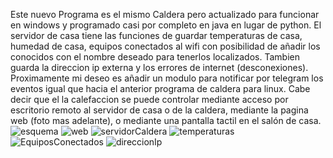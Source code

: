 Este nuevo Programa es el mismo Caldera pero actualizado para funcionar en windows y programado casi por completo en java en lugar de python. El servidor de casa tiene las funciones de guardar temperaturas de casa, humedad de casa, equipos conectados al wifi con posibilidad 
de añadir los conocidos con el nombre deseado para tenerlos localizados. Tambien guarda la direccion ip externa y los errores de internet (desconexiones). Proximamente mi deseo es añadir un modulo para notificar por telegram los eventos igual que hacia el anterior programa
de caldera para linux. Cabe decir que el la calefaccion se puede controlar mediante acceso por escritorio remoto al servidor de casa o de la caldera, mediante la pagina web (foto mas adelante), o mediante una pantalla tactil en el salón de casa.
![esquema](https://github.com/user-attachments/assets/710d5f1b-da7c-4965-be40-ae63d4f02102)
![web](https://github.com/user-attachments/assets/e469c147-8ede-497d-a61d-8dbe47dcee8a)
![servidorCaldera](https://github.com/user-attachments/assets/cffb1653-8035-4e44-96c1-c015d48f79aa)
![temperaturas](https://github.com/user-attachments/assets/f6999e13-8176-4c21-903b-f2f1acb35caa)
![EquiposConectados](https://github.com/user-attachments/assets/8867e5f8-cd50-42b0-8532-0a36506c8ab8)
![direccionIp](https://github.com/user-attachments/assets/e5949336-0cac-4ef4-acfe-bdf85b0d0343)




